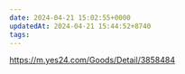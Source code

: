```yaml
---
date: 2024-04-21 15:02:55+0000
updatedAt: 2024-04-21 15:44:52+8740
tags: 
---
```

https://m.yes24.com/Goods/Detail/3858484